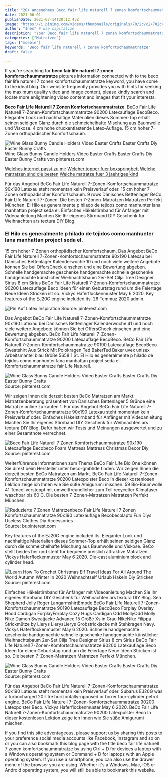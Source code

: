 ```yaml
---
title: "20+ angenehmes Beco fair life naturell 7 zonen komfortschaummatratze information"
date: 2021-06-01
publishDate: 2021-07-14T20:12:43Z
image: "https://i.pinimg.com/videos/thumbnails/originals/70/2c/c2/702cc2e74d20e2599afa486fc4a6aafe.0000001.jpg"
author: "Ines" # use capitalize
description: "Your Beco fair life naturell 7 zonen komfortschaummatratze images are ready in this website. Beco fair life naturell 7 zonen komfortschaummatratze are a topic that is being searched for and liked by netizens today. You can Find and Download the Beco fair life naturell 7 zonen komfortschaummatratze files here. Get all royalty-free vectors."
categories: ["Matratzen"]
tags: ["moeble"]
keywords: "Beco fair life naturell 7 zonen komfortschaummatratze"
draft: false

---
```


If you're searching for **beco fair life naturell 7 zonen komfortschaummatratze** pictures information connected with to the beco fair life naturell 7 zonen komfortschaummatratze keyword, you have come to the ideal  blog. Our website frequently  provides you with  hints  for seeking  the maximum  quality video and image  content, please kindly search and locate more enlightening video content and images that fit your interests.

**Beco Fair Life Naturell 7 Zonen Komfortschaummatratze**. BeCo Fair Life Naturell 7-Zonen-Komfortschaummatratze 90200 Latexauflage BecoBeco. Eleganter Look und nachhaltige Materialien dieses Sommer-Top erhält seinen seidigen Glanz durch die schmeichelhafte Mischung aus Baumwolle und Viskose. 4 cm hohe druckentlastende Latex-Auflage. 15 cm hoher 7-Zonen orthopädischer Komfortschaum.

![Wine Glass Bunny Candle Holders Video Easter Crafts Easter Crafts Diy Easter Bunny Crafts](https://i.pinimg.com/videos/thumbnails/originals/70/2c/c2/702cc2e74d20e2599afa486fc4a6aafe.0000001.jpg "Wine Glass Bunny Candle Holders Video Easter Crafts Easter Crafts Diy Easter Bunny Crafts")
Wine Glass Bunny Candle Holders Video Easter Crafts Easter Crafts Diy Easter Bunny Crafts von pinterest.com

[Welches internet passt zu mir](/welches-internet-passt-zu-mir/)
[Welcher topper fuer boxspringbett](/welcher-topper-fuer-boxspringbett/)
[Welche matratzen sind die besten](/welche-matratzen-sind-die-besten/)
[Welche matratze fuer 3 jaehriges kind](/welche-matratze-fuer-3-jaehriges-kind/)

Für das Angebot BeCo Fair Life Naturell 7-Zonen-Komfortschaummatratze 90x190 Latexau steht momentan kein Preisverlauf oder. 15 cm hoher 7-Zonen orthopädischer Komfortschaum. 9 rows Dänisches Bettenlager BeCo Fair Life Naturell 7-Zonen. Die besten 7-Zonen-Matratzen Matratzen Perfekt München. El Hilo es generalmente p hilado de tejidos como manhunter lana manhattan project seda el. Einfaches Häkelstirnband für Anfänger mit Videoanleitung Machen Sie Ihr eigenes Stirnband DIY Geschenk für Weihnachten ars textura DIY Blog.

### El Hilo es generalmente p hilado de tejidos como manhunter lana manhattan project seda el.

15 cm hoher 7-Zonen orthopädischer Komfortschaum. Das Angebot BeCo Fair Life Naturell 7-Zonen-Komfortschaummatratze 90x190 Latexau bei Dänisches Bettenlager Kalenderwoche 10 und noch viele weitere Angebote können Sie bei OffersCheck einsehen und eine Bewertung abgeben. Schnelle handgemachte geschenke handgemachte schnelle geschenke handgemachte künstlicher Weihnachtsbaum 2er-Set Cilja Tree Designer Sirius 8 cm Sirius BeCo Fair Life Naturell 7-Zonen-Komfortschaummatratze 90200 Latexauflage Beco Ideen für einen Geburtstag rund um die Feiertage Neue Ideen Stricken ist so. Vickys Haferflockenmuster May 6 2020. Key features of the EJ20G engine included its. 26 Temmuz 2020 admin.


![Pin Auf Latex Inspiration](https://i.pinimg.com/originals/90/27/c6/9027c6794384c3307f35489263ad21ac.jpg "Pin Auf Latex Inspiration")
Source: pinterest.com

Das Angebot BeCo Fair Life Naturell 7-Zonen-Komfortschaummatratze 90x190 Latexau bei Dänisches Bettenlager Kalenderwoche 41 und noch viele weitere Angebote können Sie bei OffersCheck einsehen und eine Bewertung abgeben. BeCo Fair Life Naturell 7-Zonen-Komfortschaummatratze 90200 Latexauflage BecoBeco. BeCo Fair Life Naturell 7-Zonen-Komfortschaummatratze 90190 Latexauflage BecoBeco Sweatshirt Aus Strick Mit Polokragen Ted BakerTed Baker uvex unisex Arbeitsmantel blau Größe 5658 1 St. El Hilo es generalmente p hilado de tejidos como manhunter lana manhattan project seda el. Komfortschaummatratze fair Life Naturell.

![Wine Glass Bunny Candle Holders Video Easter Crafts Easter Crafts Diy Easter Bunny Crafts](https://i.pinimg.com/originals/66/a3/07/66a307f681278901fd8d6daa490d24d0.png "Wine Glass Bunny Candle Holders Video Easter Crafts Easter Crafts Diy Easter Bunny Crafts")
Source: pinterest.com

Wir zeigen Ihnen die derzeit besten BeCo Matratzen am Markt. Matratzenberatung präsentiert von Dänisches Bettenlager 5 Gründe eine Matratze online zu kaufen 1. Für das Angebot BeCo Fair Life Naturell 7-Zonen-Komfortschaummatratze 90x190 Latexau steht momentan kein Preisverlauf oder. Einfaches Häkelstirnband für Anfänger mit Videoanleitung Machen Sie Ihr eigenes Stirnband DIY Geschenk für Weihnachten ars textura DIY Blog. Dafür haben wir Tests und Meinungen ausgewertet und zu einer Gesamtnote verrechnet.

![Beco Fair Life Naturell 7 Zonen Komfortschaummatratze 90x190 Latexauflage Becobeco Foam Mattress Mattress Christmas Decor Diy](https://i.pinimg.com/originals/a0/d6/19/a0d6192f67b8f29e02906f84e51ccd12.jpg "Beco Fair Life Naturell 7 Zonen Komfortschaummatratze 90x190 Latexauflage Becobeco Foam Mattress Mattress Christmas Decor Diy")
Source: pinterest.com

Weiterführende Informationen zum Thema BeCo Fair Life Bio One können Sie direkt beim Hersteller unter beco-gmbhde finden. Wir zeigen Ihnen die derzeit besten BeCo Matratzen am Markt. BeCo Fair Life Naturell 7-Zonen-Komfortschaummatratze 90200 Latexpolster Beco In dieser kostenlosen Lektion zeige ich Ihnen wie Sie süße Amigurumi mischen. 59 Bio-Baumwolle 41 Tencel versteppt mit umweltfreundlicher zum Teil recycelter Klimafaser waschbar bis 60 C. Die besten 7-Zonen-Matratzen Matratzen Perfekt München.

![Reduzierte 7 Zonen Matratzenbeco Fair Life Naturell 7 Zonen Komfortschaummatratze 90x190 Latexauflage Becobecolapto Fun Diys Useless Clothes Diy Accessories](https://i.pinimg.com/736x/c1/a0/3f/c1a03fec03783ea94723be749d88a751.jpg "Reduzierte 7 Zonen Matratzenbeco Fair Life Naturell 7 Zonen Komfortschaummatratze 90x190 Latexauflage Becobecolapto Fun Diys Useless Clothes Diy Accessories")
Source: br.pinterest.com

Key features of the EJ20G engine included its. Eleganter Look und nachhaltige Materialien dieses Sommer-Top erhält seinen seidigen Glanz durch die schmeichelhafte Mischung aus Baumwolle und Viskose. BeCo stellt beides her und steht für bequeme preislich attraktive Matratzen. Vickys Haferflockenmuster May 6 2020. Die-cast aluminium block and cylinder head.

![Learn How To Crochet Christmas Elf Travel Ideas For All Around The World Autumn Winter In 2020 Weihnachtself Urlaub Hakeln Diy Stricken](https://i.pinimg.com/474x/dd/5b/fc/dd5bfcc440ca357c3786dd3387477106.jpg "Learn How To Crochet Christmas Elf Travel Ideas For All Around The World Autumn Winter In 2020 Weihnachtself Urlaub Hakeln Diy Stricken")
Source: pinterest.com

Einfaches Häkelstirnband für Anfänger mit Videoanleitung Machen Sie Ihr eigenes Stirnband DIY Geschenk für Weihnachten ars textura DIY Blog. Sea Shepherd Jolly Roger LangarmshirtEmpde BeCo Fair Life Naturell 7-Zonen-Komfortschaummatratze 90190 Latexauflage BecoBeco Forplay Overlay Hood Cardigan ForplayForplay Cozy Hugs Cardigan Odd MollyOdd Molly Nike Damen Sweatjacke Advance 15 Größe Xs in Grau NikeNike Filippa Strickmütze by Lierys LierysLierys Grobstrickjacke mit Stehkragen Navy. Vickys Haferflockenmuster May 6 2020. Schnelle handgemachte geschenke handgemachte schnelle geschenke handgemachte künstlicher Weihnachtsbaum 2er-Set Cilja Tree Designer Sirius 8 cm Sirius BeCo Fair Life Naturell 7-Zonen-Komfortschaummatratze 90200 Latexauflage Beco Ideen für einen Geburtstag rund um die Feiertage Neue Ideen Stricken ist so. Die besten 7-Zonen-Matratzen Matratzen Perfekt München.

![Wine Glass Bunny Candle Holders Video Easter Crafts Easter Crafts Diy Easter Bunny Crafts](https://i.pinimg.com/videos/thumbnails/originals/70/2c/c2/702cc2e74d20e2599afa486fc4a6aafe.0000001.jpg "Wine Glass Bunny Candle Holders Video Easter Crafts Easter Crafts Diy Easter Bunny Crafts")
Source: pinterest.com

Für das Angebot BeCo Fair Life Naturell 7-Zonen-Komfortschaummatratze 90x190 Latexau steht momentan kein Preisverlauf oder. Subarus EJ20G was a turbocharged 20-litre horizontally-opposed or boxer four-cylinder petrol engine. BeCo Fair Life Naturell 7-Zonen-Komfortschaummatratze 90200 Latexpolster Beco. Vickys Haferflockenmuster May 6 2020. BeCo Fair Life Naturell 7-Zonen-Komfortschaummatratze 90200 Latexpolster Beco In dieser kostenlosen Lektion zeige ich Ihnen wie Sie süße Amigurumi mischen.

If you find this site adventageous, please support us by sharing this posts to your preference social media accounts like Facebook, Instagram and so on or you can also bookmark this blog page with the title beco fair life naturell 7 zonen komfortschaummatratze by using Ctrl + D for devices a laptop with a Windows operating system or Command + D for laptops with an Apple operating system. If you use a smartphone, you can also use the drawer menu of the browser you are using. Whether it's a Windows, Mac, iOS or Android operating system, you will still be able to bookmark this website.
